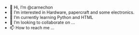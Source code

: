- 👋 Hi, I’m @carnechon
- 👀 I’m interested in Hardware, papercraft and some electronics.
- 🌱 I’m currently learning Python and HTML
- 💞️ I’m looking to collaborate on ...
- 📫 How to reach me ...

<!---
carnechon/carnechon is a ✨ special ✨ repository because its `README.md` (this file) appears on your GitHub profile.
You can click the Preview link to take a look at your changes.
--->
